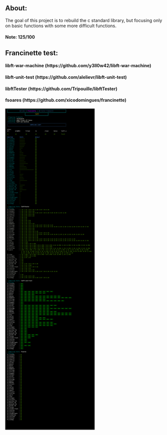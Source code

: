 <h2>About: </h2>
  The goal of this project is to rebuild the c standard library, but focusing only on basic functions with some more difficult functions.
  <h4>Note: 125/100 </h4>
<h2>Francinette test:</h2>
<h4>libft-war-machine (https://github.com/y3ll0w42/libft-war-machine)</h4>
<h4>libft-unit-test (https://github.com/alelievr/libft-unit-test)</h4>
<h4>libftTester (https://github.com/Tripouille/libftTester)</h4>
<h4>fsoares (https://github.com/xicodomingues/francinette)</h4>
<img src="./img/teste.png">

